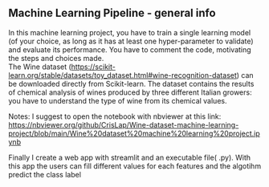 ## Machine Learning Pipeline - general info
In this machine learning project, you have to train a single learning model (of your choice, as long as it has at least one hyper-parameter to validate) and evaluate its performance.
You have to comment the code, motivating the steps and choices made.  
The Wine dataset (https://scikit-learn.org/stable/datasets/toy_dataset.html#wine-recognition-dataset) can be downloaded directly from Scikit-learn. The dataset contains the results of chemical analysis of wines produced by three different Italian growers: you have to understand the type of wine from its chemical values.

Notes: 
I suggest to open the notebook with nbviewer at this link: <br>
https://nbviewer.org/github/CrisLap/Wine-dataset-machine-learning-project/blob/main/Wine%20dataset%20machine%20learning%20project.ipynb <br>

Finally I create a web app with streamlit and an executable file( .py). With this app the users can fill different values for each features and the algotihm predict the class label
